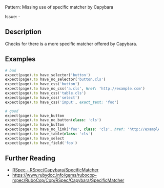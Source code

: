 Pattern: Missing use of specific matcher by Capybara

Issue: -

## Description

Checks for there is a more specific matcher offered by Capybara.

## Examples

```ruby
# bad
expect(page).to have_selector('button')
expect(page).to have_no_selector('button.cls')
expect(page).to have_css('button')
expect(page).to have_no_css('a.cls', href: 'http://example.com')
expect(page).to have_css('table.cls')
expect(page).to have_css('select')
expect(page).to have_css('input', exact_text: 'foo')

# good
expect(page).to have_button
expect(page).to have_no_button(class: 'cls')
expect(page).to have_button
expect(page).to have_no_link('foo', class: 'cls', href: 'http://example.com')
expect(page).to have_table(class: 'cls')
expect(page).to have_select
expect(page).to have_field('foo')
```

## Further Reading

* [RSpec - RSpec/Capybara/SpecificMatcher](https://docs.rubocop.org/rubocop-rspec/cops_rspec_capybara.html#rspeccapybaraspecificmatcher)
* https://www.rubydoc.info/gems/rubocop-rspec/RuboCop/Cop/RSpec/Capybara/SpecificMatcher